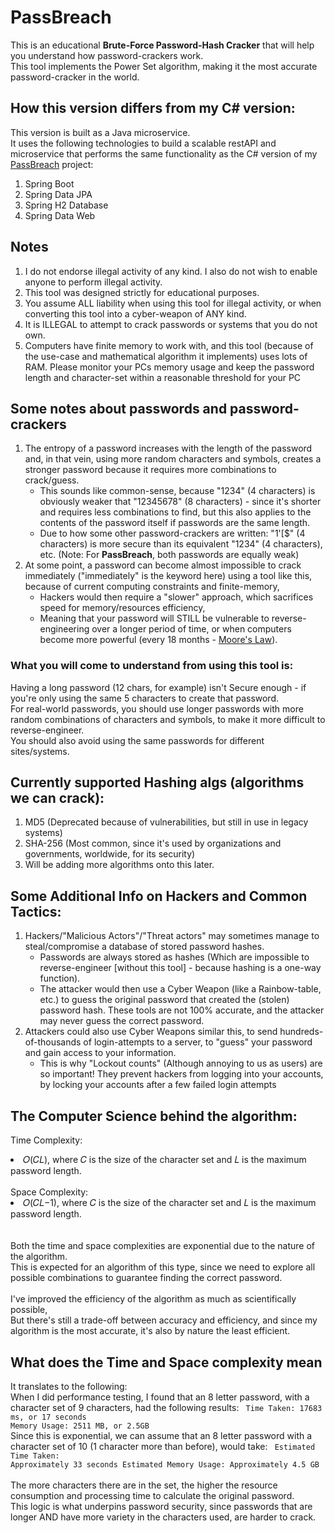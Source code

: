 # PassBreach
This is an educational **Brute-Force Password-Hash Cracker** that will help you understand how password-crackers work.<br>
This tool implements the Power Set algorithm, making it the most accurate password-cracker in the world.<br>

## How this version differs from my C# version:
This version is built as a Java microservice. <br> 
It uses the following technologies to build a scalable restAPI and microservice that performs the same functionality as the C# version of my [PassBreach](https://github.com/ByteSizedLaw/PassBreach) project:
1. Spring Boot
2. Spring Data JPA
3. Spring H2 Database 
4. Spring Data Web

## Notes
1. I do not endorse illegal activity of any kind. I also do not wish to enable anyone to perform illegal activity.
2. This tool was designed strictly for educational purposes.
3. You assume ALL liability when using this tool for illegal activity, or when converting this tool into a cyber-weapon of ANY kind.
4. It is ILLEGAL to attempt to crack passwords or systems that you do not own.
5. Computers have finite memory to work with, and this tool (because of the use-case and mathematical algorithm it implements) uses lots of RAM. Please monitor your PCs memory usage and keep the password length and character-set within a reasonable threshold for your PC

## Some notes about passwords and password-crackers
1. The entropy of a password increases with the length of the password and, in that vein, using more random characters and symbols, creates a stronger password because it requires more combinations to crack/guess.
    - This sounds like common-sense, because "1234" (4 characters) is obviously weaker that "12345678" (8 characters) - since it's shorter and requires less combinations to find, but this also applies to the contents of the password itself if passwords are the same length. 
    - Due to how some other password-crackers are written: "1'[$" (4 characters) is more secure than its equivalent "1234" (4 characters), etc. (Note: For **PassBreach**, both passwords are equally weak)
2. At some point, a password can become almost impossible to crack immediately ("immediately" is the keyword here) using a tool like this, because of current computing constraints and finite-memory,  <br>
    - Hackers would then require a "slower" approach, which sacrifices speed for memory/resources efficiency, <br>
    - Meaning that your password will STILL be vulnerable to reverse-engineering over a longer period of time, or when computers become more powerful (every 18 months - [Moore's Law](https://www.intel.com/content/www/us/en/newsroom/resources/moores-law.html)). <br>

### What you will come to understand from using this tool is:
Having a long password (12 chars, for example) isn't Secure enough - if you're only using the same 5 characters to create that password. <br>
For real-world passwords, you should use longer passwords with more random combinations of characters and symbols, to make it more difficult to reverse-engineer. <br>
You should also avoid using the same passwords for different sites/systems. <br>

## Currently supported Hashing algs (algorithms we can crack):
1. MD5 (Deprecated because of vulnerabilities, but still in use in legacy systems)
2. SHA-256 (Most common, since it's used by organizations and governments, worldwide, for its security)
3. Will be adding more algorithms onto this later.

## Some Additional Info on Hackers and Common Tactics:
1. Hackers/"Malicious Actors"/"Threat actors" may sometimes manage to steal/compromise a database of stored password hashes. 
    - Passwords are always stored as hashes (Which are impossible to reverse-engineer [without this tool] - because hashing is a one-way function).
    - The attacker would then use a Cyber Weapon (like a Rainbow-table, etc.) to guess the original password that created the (stolen) password hash. These tools are not 100% accurate, and the attacker may never guess the correct password.
2. Attackers could also use Cyber Weapons similar this, to send hundreds-of-thousands of login-attempts to a server, to "guess" your password and gain access to your information.
    - This is why "Lockout counts" (Although annoying to us as users) are so important! They prevent hackers from logging into your accounts, by locking your accounts after a few failed login attempts


## The Computer Science behind the algorithm:
Time Complexity:
<li>𝑂(𝐶𝐿), where 𝐶 is the size of the character set and 𝐿 is the maximum password length.</li>
<br>
Space Complexity:
<li>𝑂(𝐶𝐿−1), where 𝐶 is the size of the character set and 𝐿 is the maximum password length.</li>
<br>
<br>
Both the time and space complexities are exponential due to the nature of the algorithm. 
<br>
This is expected for an algorithm of this type, since we need to explore all possible combinations to guarantee finding the correct password.
<br>
<br>
I've improved the efficiency of the algorithm as much as scientifically possible,
<br>
But there's still a trade-off between accuracy and efficiency, and since my algorithm is the most accurate, it's also by nature the least efficient.

## What does the Time and Space complexity mean
It translates to the following:
<br>
When I did performance testing, I found that an 8 letter password, with a character set of 9 characters, had the following results:
<code> 
Time Taken: 17683 ms, or 17 seconds
Memory Usage: 2511 MB, or 2.5GB
</code>
<br>
Since this is exponential, we can assume that an 8 letter password with a character set of 10 (1 character more than before), would take:
<code>
Estimated Time Taken: Approximately 33 seconds
Estimated Memory Usage: Approximately 4.5 GB
</code>
<br>
The more characters there are in the set, the higher the resource consumption and processing time to calculate the original password.
<br>
This logic is what underpins password security, since passwords that are longer AND have more variety in the characters used, are harder to crack.